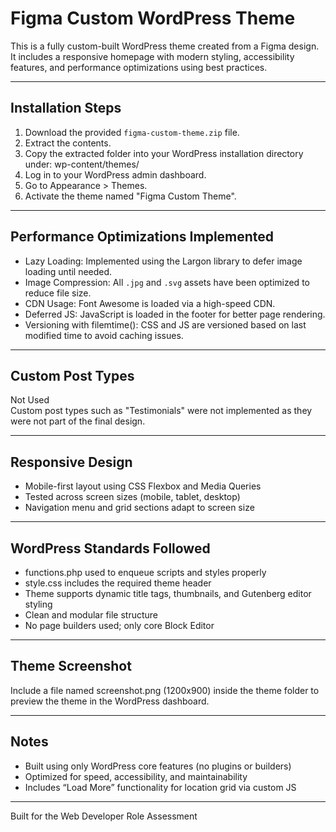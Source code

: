 # Figma Custom WordPress Theme

This is a fully custom-built WordPress theme created from a Figma design. It includes a responsive homepage with modern styling, accessibility features, and performance optimizations using best practices.

---

## Installation Steps

1. Download the provided `figma-custom-theme.zip` file.
2. Extract the contents.
3. Copy the extracted folder into your WordPress installation directory under:
   wp-content/themes/
4. Log in to your WordPress admin dashboard.
5. Go to Appearance > Themes.
6. Activate the theme named "Figma Custom Theme".

---

## Performance Optimizations Implemented

- Lazy Loading: Implemented using the Largon library to defer image loading until needed.
- Image Compression: All `.jpg` and `.svg` assets have been optimized to reduce file size.
- CDN Usage: Font Awesome is loaded via a high-speed CDN.
- Deferred JS: JavaScript is loaded in the footer for better page rendering.
- Versioning with filemtime(): CSS and JS are versioned based on last modified time to avoid caching issues.

---

## Custom Post Types

Not Used  
Custom post types such as "Testimonials" were not implemented as they were not part of the final design.

---

## Responsive Design

- Mobile-first layout using CSS Flexbox and Media Queries
- Tested across screen sizes (mobile, tablet, desktop)
- Navigation menu and grid sections adapt to screen size

---

## WordPress Standards Followed

- functions.php used to enqueue scripts and styles properly
- style.css includes the required theme header
- Theme supports dynamic title tags, thumbnails, and Gutenberg editor styling
- Clean and modular file structure
- No page builders used; only core Block Editor

---

## Theme Screenshot

Include a file named screenshot.png (1200x900) inside the theme folder to preview the theme in the WordPress dashboard.

---

## Notes

- Built using only WordPress core features (no plugins or builders)
- Optimized for speed, accessibility, and maintainability
- Includes “Load More” functionality for location grid via custom JS

---

Built for the Web Developer Role Assessment
